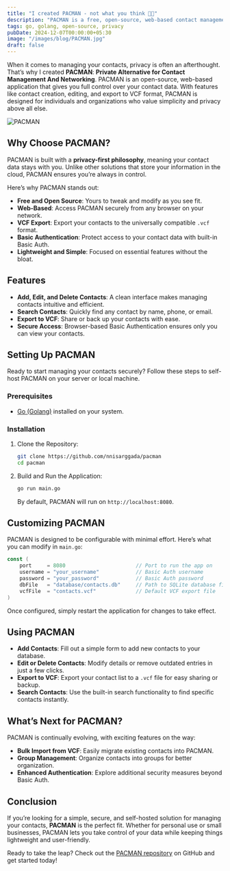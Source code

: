 ```yaml
---
title: "I created PACMAN - not what you think 👀👀"
description: "PACMAN is a free, open-source, web-based contact management app designed for simplicity and privacy."
tags: go, golang, open-source, privacy
pubDate: 2024-12-07T00:00:00+05:30
image: "/images/blog/PACMAN.jpg"
draft: false
---
```


When it comes to managing your contacts, privacy is often an afterthought. That’s why I created **PACMAN**: **Private Alternative for Contact Management And Networking**. PACMAN is an open-source, web-based application that gives you full control over your contact data. With features like contact creation, editing, and export to VCF format, PACMAN is designed for individuals and organizations who value simplicity and privacy above all else.

![PACMAN](https://nnisarg.in/images/blog/PACMAN.jpg)

## Why Choose PACMAN?

PACMAN is built with a **privacy-first philosophy**, meaning your contact data stays with you. Unlike other solutions that store your information in the cloud, PACMAN ensures you’re always in control.

Here’s why PACMAN stands out:

- **Free and Open Source**: Yours to tweak and modify as you see fit.
- **Web-Based**: Access PACMAN securely from any browser on your network.
- **VCF Export**: Export your contacts to the universally compatible `.vcf` format.
- **Basic Authentication**: Protect access to your contact data with built-in Basic Auth.
- **Lightweight and Simple**: Focused on essential features without the bloat.

## Features

- **Add, Edit, and Delete Contacts**: A clean interface makes managing contacts intuitive and efficient.
- **Search Contacts**: Quickly find any contact by name, phone, or email.
- **Export to VCF**: Share or back up your contacts with ease.
- **Secure Access**: Browser-based Basic Authentication ensures only you can view your contacts.

## Setting Up PACMAN

Ready to start managing your contacts securely? Follow these steps to self-host PACMAN on your server or local machine.

### Prerequisites

- [Go (Golang)](https://golang.org/dl/) installed on your system.

### Installation

1. Clone the Repository:

   ```bash
   git clone https://github.com/nnisarggada/pacman
   cd pacman
   ```

2. Build and Run the Application:

   ```bash
   go run main.go
   ```

   By default, PACMAN will run on `http://localhost:8080`.

## Customizing PACMAN

PACMAN is designed to be configurable with minimal effort. Here’s what you can modify in `main.go`:

```go
const (
    port     = 8080                       // Port to run the app on
    username = "your_username"            // Basic Auth username
    password = "your_password"            // Basic Auth password
    dbFile   = "database/contacts.db"     // Path to SQLite database file
    vcfFile  = "contacts.vcf"             // Default VCF export file
)
```

Once configured, simply restart the application for changes to take effect.

## Using PACMAN

- **Add Contacts**: Fill out a simple form to add new contacts to your database.
- **Edit or Delete Contacts**: Modify details or remove outdated entries in just a few clicks.
- **Export to VCF**: Export your contact list to a `.vcf` file for easy sharing or backup.
- **Search Contacts**: Use the built-in search functionality to find specific contacts instantly.

## What’s Next for PACMAN?

PACMAN is continually evolving, with exciting features on the way:

- **Bulk Import from VCF**: Easily migrate existing contacts into PACMAN.
- **Group Management**: Organize contacts into groups for better organization.
- **Enhanced Authentication**: Explore additional security measures beyond Basic Auth.

## Conclusion

If you’re looking for a simple, secure, and self-hosted solution for managing your contacts, **PACMAN** is the perfect fit. Whether for personal use or small businesses, PACMAN lets you take control of your data while keeping things lightweight and user-friendly.

Ready to take the leap? Check out the [PACMAN repository](https://github.com/nnisarggada/pacman) on GitHub and get started today!
